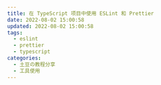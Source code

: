 ```yaml
---
title: 在 TypeScript 项目中使用 ESLint 和 Prettier
date: 2022-08-02 15:00:58
updated: 2022-08-02 15:00:58
tags:
  - eslint
  - prettier
  - typescript
categories:
  - 土豆の教程分享
  - 工具使用
---
```


<!-- https://robertcooper.me/post/using-eslint-and-prettier-in-a-typescript-project -->
